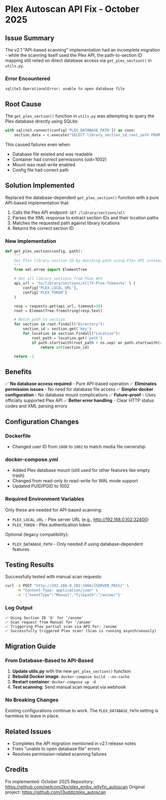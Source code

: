 # Plex Autoscan API Fix - October 2025

## Issue Summary

The v2.1 "API-based scanning" implementation had an incomplete migration - while the scanning itself used the Plex API, the path-to-section ID mapping still relied on direct database access via `get_plex_section()` in `utils.py`.

### Error Encountered
```
sqlite3.OperationalError: unable to open database file
```

## Root Cause

The `get_plex_section()` function in `utils.py` was attempting to query the Plex database directly using SQLite:

```python
with sqlite3.connect(config['PLEX_DATABASE_PATH']) as conn:
    section_data = c.execute("SELECT library_section_id,root_path FROM section_locations").fetchall()
```

This caused failures even when:
- Database file existed and was readable
- Container had correct permissions (uid=1002)
- Mount was read-write enabled
- Config file had correct path

## Solution Implemented

Replaced the database-dependent `get_plex_section()` function with a pure API-based implementation that:

1. Calls the Plex API endpoint: `GET /library/sections/all`
2. Parses the XML response to extract section IDs and their location paths
3. Matches the requested path against library locations
4. Returns the correct section ID

### New Implementation

```python
def get_plex_section(config, path):
    """
    Get Plex library section ID by matching path using Plex API instead of database.
    """
    from xml.etree import ElementTree

    # Get all library sections from Plex API
    api_url = '%s/library/sections/all?X-Plex-Token=%s' % (
        config['PLEX_LOCAL_URL'],
        config['PLEX_TOKEN']
    )

    resp = requests.get(api_url, timeout=30)
    root = ElementTree.fromstring(resp.text)

    # Match path to section
    for section in root.findall("Directory"):
        section_id = section.get('key')
        for location in section.findall("Location"):
            root_path = location.get('path')
            if path.startswith(root_path + os.sep) or path.startswith(root_path):
                return int(section_id)

    return -1
```

## Benefits

✅ **No database access required** - Pure API-based operation
✅ **Eliminates permission issues** - No need for database file access
✅ **Simpler docker configuration** - No database mount complications
✅ **Future-proof** - Uses officially supported Plex API
✅ **Better error handling** - Clear HTTP status codes and XML parsing errors

## Configuration Changes

### Dockerfile
- Changed user ID from `1000` to `1002` to match media file ownership

### docker-compose.yml
- Added Plex database mount (still used for other features like empty trash)
- Changed from read-only to read-write for WAL mode support
- Updated PUID/PGID to 1002

### Required Environment Variables
Only these are needed for API-based scanning:
- `PLEX_LOCAL_URL` - Plex server URL (e.g., http://192.168.0.102:32400)
- `PLEX_TOKEN` - Plex authentication token

Optional (legacy compatibility):
- `PLEX_DATABASE_PATH` - Only needed if using database-dependent features

## Testing Results

Successfully tested with manual scan requests:
```bash
curl -X POST "http://192.168.0.102:3468/{SERVER_PASS}" \
     -H "Content-Type: application/json" \
     -d '{"eventType":"Manual","filepath":"/anime/"}'
```

### Log Output
```
✅ Using Section ID '6' for '/anime'
✅ Scan request from Manual for '/anime'
✅ Triggering Plex partial scan via API for: /anime
✅ Successfully triggered Plex scan! (Scan is running asynchronously)
```

## Migration Guide

### From Database-Based to API-Based

1. **Update utils.py** with the new `get_plex_section()` function
2. **Rebuild Docker image**: `docker-compose build --no-cache`
3. **Restart container**: `docker-compose up -d`
4. **Test scanning**: Send manual scan request via webhook

### No Breaking Changes

Existing configurations continue to work. The `PLEX_DATABASE_PATH` setting is harmless to leave in place.

## Related Issues

- Completes the API migration mentioned in v2.1 release notes
- Fixes "unable to open database file" errors
- Resolves permission-related scanning failures

## Credits

Fix implemented: October 2025
Repository: https://github.com/neilcorp2kx/plex_emby_jellyfin_autoscan
Original project: https://github.com/l3uddz/plex_autoscan
